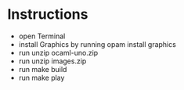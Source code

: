 # Instructions
- open Terminal
- install Graphics by running opam install graphics
- run unzip ocaml-uno.zip
- run unzip images.zip
- run make build
- run make play